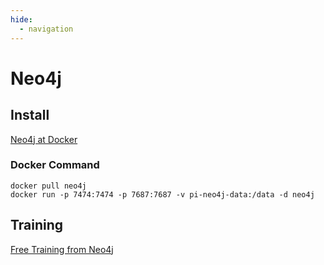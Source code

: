 ```yaml
---
hide:
  - navigation
---
```


# Neo4j
## Install
[Neo4j at Docker](https://hub.docker.com/_/neo4j)

### Docker Command
```
docker pull neo4j
docker run -p 7474:7474 -p 7687:7687 -v pi-neo4j-data:/data -d neo4j
```

## Training
[Free Training from Neo4j](https://graphacademy.neo4j.com/)